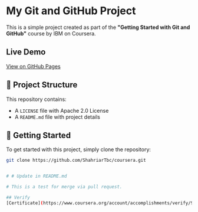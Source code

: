 # My Git and GitHub Project

This is a simple project created as part of the **"Getting Started with Git and GitHub"** course by IBM on Coursera.

## Live Demo
[View on GitHub Pages](https://shahriartbc.github.io/Getting_Started_with_Git_and_GitHub/)

## 📁 Project Structure

This repository contains:
- A `LICENSE` file with Apache 2.0 License
- A `README.md` file with project details

## 🚀 Getting Started

To get started with this project, simply clone the repository:

```bash
git clone https://github.com/ShahriarTbc/coursera.git


# # Update in README.md

# This is a test for merge via pull request.

## Verify
[Certificate](https://www.coursera.org/account/accomplishments/verify/93SZEFHL1VT8)
